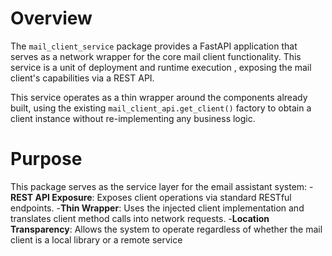 # Overview 
The `mail_client_service` package provides a FastAPI application that serves as a network wrapper for the core mail client functionality. This service is a unit of deployment and runtime execution , exposing the mail client's capabilities via a REST API.

This service operates as a thin wrapper around the components already built, using the existing `mail_client_api.get_client()` factory to obtain a client instance without re-implementing any business logic. 

# Purpose 
This package serves as the service layer for the email assistant system:
-**REST API Exposure**: Exposes client operations via standard RESTful endpoints.
-**Thin Wrapper**: Uses the injected client implementation and translates client method calls into network requests.
-**Location Transparency**: Allows the system to operate regardless of whether the mail client is a local library or a remote service


